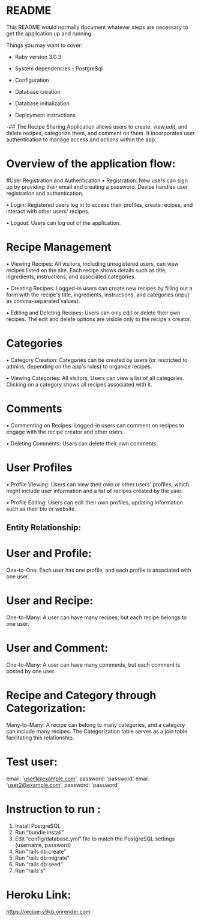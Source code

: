 # README

This README would normally document whatever steps are necessary to get the
application up and running.

Things you may want to cover:

- Ruby version 3.0.3

- System dependencies - PostgreSql

- Configuration

- Database creation

- Database initialization

- Deployment instructions

-## The Recipe Sharing Application allows users to create, view,edit, and delete recipes, categorize them, and comment on them. It incorporates user authentication to manage access and actions within the app.

# Overview of the application flow:

#User Registration and Authentication
• Registration: New users can sign up by providing their email and creating a password. Devise handles user registration and authentication.

• Login: Registered users log in to access their profiles, create recipes, and interact with other users' recipes.

• Logout: Users can log out of the application.

# Recipe Management

• Viewing Recipes: All visitors, including unregistered users, can view recipes listed on the site. Each recipe shows details such as title, ingredients, instructions, and associated categories.

• Creating Recipes: Logged-in users can create new recipes by filling out a form with the recipe's title, ingredients, instructions, and categories (input as comma-separated values).

• Editing and Deleting Recipes: Users can only edit or delete their own recipes. The edit and delete options are visible only to the recipe's creator.

# Categories

• Category Creation: Categories can be created by users (or restricted to admins, depending on the app's rules) to organize recipes.

• Viewing Categories: All visitors, Users can view a list of all categories. Clicking on a category shows all recipes associated with it.

# Comments

• Commenting on Recipes: Logged-in users can comment on recipes to engage with the recipe creator and other users.

• Deleting Comments: Users can delete their own comments.

# User Profiles

• Profile Viewing: Users can view their own or other users' profiles, which might include user information and a list of recipes created by the user.

• Profile Editing: Users can edit their own profiles, updating information such as their bio or website.

## Entity Relationship:

# User and Profile:

One-to-One: Each user has one profile, and each profile is associated with one user.

# User and Recipe:

One-to-Many: A user can have many recipes, but each recipe belongs to one user.

# User and Comment:

One-to-Many: A user can have many comments, but each comment is posted by one user.

# Recipe and Category through Categorization:

Many-to-Many: A recipe can belong to many categories, and a category can include many recipes. The Categorization table serves as a join table facilitating this relationship.

# Test user:

email: 'user1@example.com', password: 'password'
email: 'user2@example.com', password: 'password'

# Instruction to run :

1. Install PostgreSQL
2. Run “bundle install”
3. Edit “config/database.yml” file to match the PostgreSQL settings (username, password)
4. Run “rails db:create”
5. Run “rails db:migrate”
6. Run “rails db:seed”
7. Run “rails s”

# Heroku Link:

https://recipe-v9kb.onrender.com
